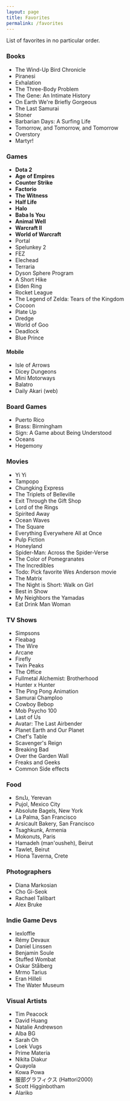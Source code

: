 ```yaml
---
layout: page
title: Favorites
permalink: /favorites
---
```


List of favorites in no particular order.

### Books
- The Wind-Up Bird Chronicle
- Piranesi
- Exhalation
- The Three-Body Problem
- The Gene: An Intimate History
- On Earth We're Briefly Gorgeous
- The Last Samurai
- Stoner
- Barbarian Days: A Surfing Life
- Tomorrow, and Tomorrow, and Tomorrow
- Overstory
- Martyr!

### Games

- **Dota 2**
- **Age of Empires**
- **Counter Strike**
- **Factorio**
- **The Witness**
- **Half Life**
- **Halo**
- **Baba Is You**
- **Animal Well**
- **Warcraft II**
- **World of Warcraft**
- Portal
- Spelunkey 2
- FEZ
- Elechead
- Terraria
- Dyson Sphere Program
- A Short Hike
- Elden Ring
- Rocket League
- The Legend of Zelda: Tears of the Kingdom
- Cocoon
- Plate Up
- Dredge
- World of Goo
- Deadlock
- Blue Prince

#### Mobile
- Isle of Arrows
- Dicey Dungeons
- Mini Motorways
- Balatro
- Daily Akari (web)

### Board Games
- Puerto Rico
- Brass: Birmingham
- Sign: A Game about Being Understood
- Oceans
- Hegemony

### Movies

- Yi Yi
- Tampopo
- Chungking Express
- The Triplets of Belleville
- Exit Through the Gift Shop
- Lord of the Rings
- Spirited Away
- Ocean Waves
- The Square
- Everything Everywhere All at Once
- Pulp Fiction
- Honeyland
- Spider-Man: Across the Spider-Verse
- The Color of Pomegranates
- The Incredibles
- Todo: Pick favorite Wes Anderson movie
- The Matrix
- The Night is Short: Walk on Girl
- Best in Show
- My Neighbors the Yamadas
- Eat Drink Man Woman


### TV Shows
- Simpsons
- Fleabag
- The Wire
- Arcane
- Firefly
- Twin Peaks
- The Office
- Fullmetal Alchemist: Brotherhood
- Hunter x Hunter
- The Ping Pong Animation
- Samurai Champloo
- Cowboy Bebop
- Mob Psycho 100
- Last of Us
- Avatar: The Last Airbender
- Planet Earth and Our Planet
- Chef's Table
- Scavenger's Reign
- Breaking Bad
- Over the Garden Wall
- Freaks and Geeks
- Common Side effects

### Food
- Տուն, Yerevan
- Pujol, Mexico City
- Absolute Bagels, New York
- La Palma, San Francisco
- Arsicault Bakery, San Francisco
- Tsaghkunk, Armenia
- Mokonuts, Paris
- Hamadeh (man'ousheh), Beirut
- Tawlet, Beirut
- Hiona Taverna, Crete

### Photographers
- Diana Markosian
- Cho Gi-Seok
- Rachael Talibart
- Alex Bruke

### Indie Game Devs
- lexloffle
- Rémy Devaux
- Daniel Linssen
- Benjamin Soule
- Stuffed Wombat
- Oskar Stålberg
- Mrmo Tarius
- Eran Hilleli
- The Water Museum

### Visual Artists
- Tim Peacock
- David Huang
- Natalie Andrewson
- Alba BG
- Sarah Oh
- Loek Vugs
- Prime Materia
- Nikita Diakur
- Quayola
- Kowa Powa
- 服部グラフィクス (Hattori2000)
- Scott Higginbotham
- Alariko

